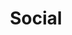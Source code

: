---
title: "Social"
description: "This category is dedicated to articles related to social issues"
slug: "social"
image: "social.jpg"
style:
    background: "#1c9442"
    color: "#ffffff"
---